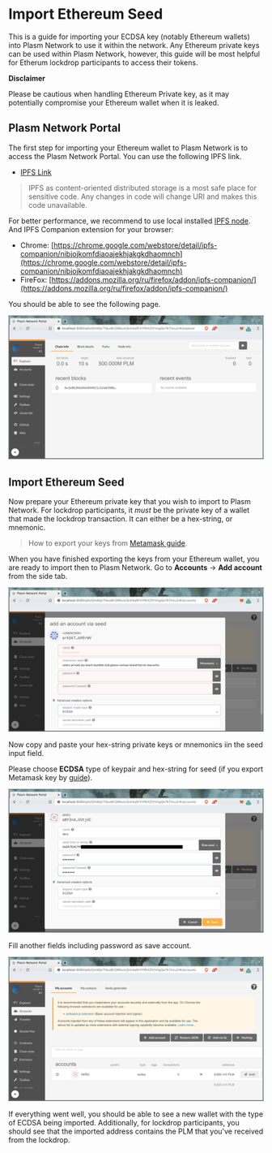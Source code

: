 # Import Ethereum Seed

This is a guide for importing your ECDSA key \(notably Ethereum wallets\) into Plasm Network to use it within the network. Any Ethereum private keys can be used within Plasm Network, however, this guide will be most helpful for Etherum lockdrop participants to access their tokens.

**Disclaimer**

Please be cautious when handling Ethereum Private key, as it may potentially compromise your Ethereum wallet when it is leaked.

## Plasm Network Portal

The first step for importing your Ethereum wallet to Plasm Network is to access the Plasm Network Portal. You can use the following IPFS link.

* [IPFS Link](https://ipfs.io/ipfs/QmZQBwe4DeW6aruayemGXA5ysexsqJVRzF6YHHeNPzKi7d)

> IPFS as content-oriented distributed storage is a most safe place for sensitive code. Any changes in code will change URI and makes this code unavailable.

For better performance, we recommend to use local installed [IPFS node](https://github.com/ipfs-shipyard/ipfs-desktop). And IPFS Companion extension for your browser:

* Chrome: [https://chrome.google.com/webstore/detail/ipfs-companion/nibjojkomfdiaoajekhjakgkdhaomnch](https://chrome.google.com/webstore/detail/ipfs-companion/nibjojkomfdiaoajekhjakgkdhaomnch)
* FireFox: [https://addons.mozilla.org/ru/firefox/addon/ipfs-companion/](https://addons.mozilla.org/ru/firefox/addon/ipfs-companion/)

You should be able to see the following page.

![Local Plasm Portal](../.gitbook/assets/local_plasm_portal.png)

## Import Ethereum Seed

Now prepare your Ethereum private key that you wish to import to Plasm Network. For lockdrop participants, it _must_ be the private key of a wallet that made the lockdrop transaction. It can either be a hex-string, or mnemonic.

> How to export your keys from [Metamask guide](https://metamask.zendesk.com/hc/en-us/articles/360015289632-How-to-Export-an-Account-Private-Key).

When you have finished exporting the keys from your Ethereum wallet, you are ready to import then to Plasm Network. Go to **Accounts** -&gt; **Add account** from the side tab.

![Create account](../.gitbook/assets/create_ecdsa_account.png)

Now copy and paste your hex-string private keys or mnemonics iin the seed input field.

Please choose **ECDSA** type of keypair and hex-string for seed \(if you export Metamask key by [guide](https://metamask.zendesk.com/hc/en-us/articles/360015289632-How-to-Export-an-Account-Private-Key)\).

![Put ECDSA seed](../.gitbook/assets/ecdsa_seed.png)

Fill another fields including password as save account.

![Check balance](../.gitbook/assets/check_account_balance.png)

If everything went well, you should be able to see a new wallet with the type of ECDSA being imported. Additionally, for lockdrop participants, you should see that the imported address contains the PLM that you've received from the lockdrop.

